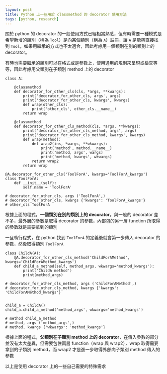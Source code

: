 ```yaml
---
layout: post
title: Python 上一些用於 classmethod 的 decorator 使用方法
tags: [python, research]
---
```


關於 python 的 decorator 的一般使用方式已經相當熟悉，但有時需要一種模式是希望新增的類別（稱為 ```Tool```）是向某個類別（稱為 ```A```）註冊，讓 ```A``` 是能夠直接找到 ```Tool```，如果用繼承的方式也不太適合，因此考慮用一個類別在別的類別上的 decorator。

有時也需要繼承的類別可以在格式或是參數上，使用通用的規則來呈現或檢查等等，因此考慮用父類別在子類別 method 上的 decorator


```python=
class A:

    @classmethod
    def decorator_for_other_cls(cls, *args, **kwargs):
        print('decorator_for_other_cls, args', args)
        print('decorator_for_other_cls, kwargs', kwargs)
        def wrap(other_cls):
            print('other_cls', other_cls.__name__)
        return wrap

    @classmethod
    def decorator_for_other_cls_method(cls, *args, **kwargs):
        print('decorator_for_other_cls_method, args', args)
        print('decorator_for_other_cls_method, kwargs', kwargs)
        def wrap(method):
            def wrap2(ins, *wargs, **wkwargs):
                print('method', method.__name__)
                print('method, args', wargs)
                print('method, kwargs', wkwargs)
            return wrap2
        return wrap

@A.decorator_for_other_cls('ToolForA', kwargs='ToolForA_kwargs')
class ToolForA:
    def __init__(self):
        self.name = 'ToolForA'

# decorator_for_other_cls, args ('ToolForA',)
# decorator_for_other_cls, kwargs {'kwargs': 'ToolForA_kwargs'}
# other_cls ToolForA

```

根據上面的程式，**一個類別在別的類別上的 decorator**，與一般的 decorator 差不多，最外層的參數是取得 decorator 的參數，內部包的另一層 function 所取得的參數就是需要拿到的類別

一旦執行程式，在 python 找到 ```ToolForA``` 的定義後就會第一步傳入 decorator 的參數，然後取得類別 ```ToolForA```

```python=
class ChildA(A):
    @A.decorator_for_other_cls_method('ChildForAMethod', kwargs='ChildForAMethod_kwargs')
    def child_a_method(self, method_args, wkwargs='method_kwargs'):
        print('ChildA method')
        print(method_args)

# decorator_for_other_cls_method, args ('ChildForAMethod',)
# decorator_for_other_cls_method, kwargs {'kwargs': 'ChildForAMethod_kwargs'}


child_a = ChildA()
child_a.child_a_method('method_args', wkwargs='method_kwargs')

# method child_a_method
# method, args ('method_args',)
# method, kwargs {'wkwargs': 'method_kwargs'}
```

根據上面的程式，**父類別在子類別 method 上的 decorator**，在傳入參數的部分並沒有太大差異，但需要包住兩層 function（wrap 與 wrap2），wrap 取得需要拿到的子類別 method，而 wrap2 才是進一步取得外部向子類別 method 傳入的參數

以上是使用 decorator 上的一些自己需要的特殊需求




